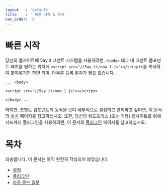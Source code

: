 ```yaml
---
layout   : 'default'
title    : ' 빠른 시작 & 목차'
nav_order:  0
---
```


# 빠른 시작

당신의 웹사이트에 5ay.it 코멘트 시스템을 사용하려면, `<body>` 태그 내 코멘트 콤포넌트 배치를 원하는 위치에 `<script src="//5ay.it/now_1.js"></script>`를 복사하여 붙여넣기만 하면 되며, 아무른 등록 절차가 필요 없습니다.

```
... <body>

<script src="//5ay.it/now_1.js"></script>

</body> ...
```

하지만, 코멘트 컴포넌트의 동작을 보다 세부적으로 설정하고 관리하고 싶다면, 이 문서의 <a href="/v_1_ko/installation">설치</a> 페이지를 참고하십시오.
또한, 당신의 워드프레스 (또는 기타) 웹사이트를 위해 서드파티 플러그인을 사용하려면, 이 문서의 <a href="/v_1_ko/plug-in">플러그인</a> 페이지를 참고하십시오.

# 목차

죄송합니다. 이 문서는 아직 완전히 작성되지 않았습니다.

- <a href="/v_1_ko/installation">설치</a>
- <a href="/v_1_ko/plug-in"     >플러그인</a>
- <a href="/v_1_ko/faq"         >자주 묻는 질문</a>
